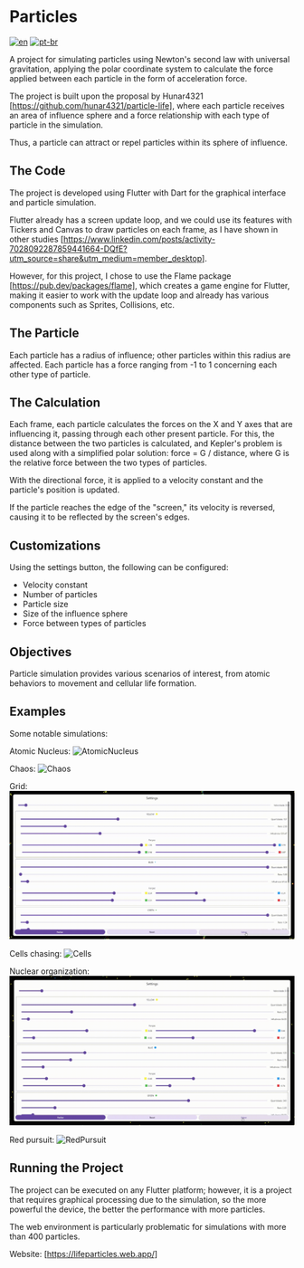 
# Particles

[![en](https://img.shields.io/badge/lang-en-red.svg)](README.md)    [![pt-br](https://img.shields.io/badge/lang-pt--br-green.svg)](README.pt-br.md)

A project for simulating particles using Newton's second law with universal gravitation, applying the polar coordinate system to calculate the force applied between each particle in the form of acceleration force.

The project is built upon the proposal by Hunar4321 [https://github.com/hunar4321/particle-life], where each particle receives an area of influence sphere and a force relationship with each type of particle in the simulation.

Thus, a particle can attract or repel particles within its sphere of influence.

## The Code

The project is developed using Flutter with Dart for the graphical interface and particle simulation.

Flutter already has a screen update loop, and we could use its features with Tickers and Canvas to draw particles on each frame, as I have shown in other studies [https://www.linkedin.com/posts/activity-7028092287859441664-DQfE?utm_source=share&utm_medium=member_desktop].

However, for this project, I chose to use the Flame package [https://pub.dev/packages/flame], which creates a game engine for Flutter, making it easier to work with the update loop and already has various components such as Sprites, Collisions, etc.

## The Particle

Each particle has a radius of influence; other particles within this radius are affected. Each particle has a force ranging from -1 to 1 concerning each other type of particle.

## The Calculation

Each frame, each particle calculates the forces on the X and Y axes that are influencing it, passing through each other present particle.
For this, the distance between the two particles is calculated, and Kepler's problem is used along with a simplified polar solution: force = G / distance, where G is the relative force between the two types of particles.

With the directional force, it is applied to a velocity constant and the particle's position is updated.

If the particle reaches the edge of the "screen," its velocity is reversed, causing it to be reflected by the screen's edges.

## Customizations

Using the settings button, the following can be configured:

- Velocity constant
- Number of particles
- Particle size
- Size of the influence sphere
- Force between types of particles

## Objectives

Particle simulation provides various scenarios of interest, from atomic behaviors to movement and cellular life formation.

## Examples

Some notable simulations:

Atomic Nucleus:
![AtomicNucleus](examples/atomnuclear.gif "AtomicNucleus")

Chaos:
![Chaos](examples/Caotic.gif "Chaos")

Grid:
![Grid](examples/grid.gif "Grid")

Cells chasing:
![Cells](examples/lifecell.gif "Cells")

Nuclear organization:
![Nuclear](examples/nucleardistribution.gif "Nuclear")

Red pursuit:
![RedPursuit](examples/redpersuit.gif "RedPursuit")

## Running the Project

The project can be executed on any Flutter platform; however, it is a project that requires graphical processing due to the simulation, so the more powerful the device, the better the performance with more particles.

The web environment is particularly problematic for simulations with more than 400 particles.

Website: [https://lifeparticles.web.app/]
